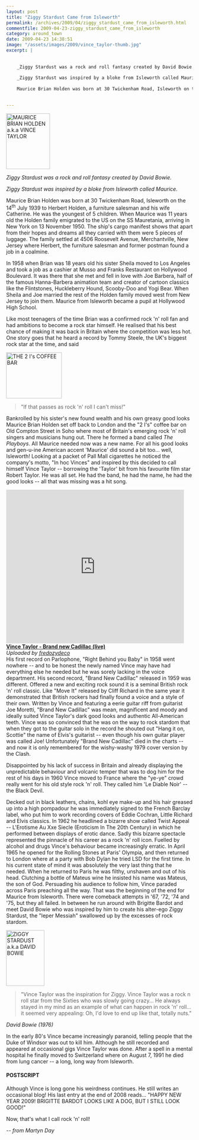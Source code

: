 ```yaml
---
layout: post
title: "Ziggy Stardust Came from Isleworth"
permalink: /archives/2009/04/ziggy_stardust_came_from_isleworth.html
commentfile: 2009-04-23-ziggy_stardust_came_from_isleworth
category: around_town
date: 2009-04-23 14:38:51
image: "/assets/images/2009/vince_taylor-thumb.jpg"
excerpt: |
    
    
    _Ziggy Stardust was a rock and roll fantasy created by David Bowie._
    
    _Ziggy Stardust was inspired by a bloke from Isleworth called Maurice._
    
    Maurice Brian Holden was born at 30 Twickenham Road, Isleworth on the 14<sup>th</sup> July 1939 to Herbert Holden, a furniture salesman and his wife Catherine. He was the youngest of 5 children. When Maurice was 11 years old the Holden family emigrated to the US on the SS Mauretania, arriving in New York on 13 November 1950. The ship's cargo manifest shows that apart from their hopes and dreams all they carried with them were 5 pieces of luggage. The family settled at 4506 Roosevelt Avenue, Merchantville, New Jersey where Herbert, the furniture salesman and former postman found a job in a coalmine.
    

---
```


<a href="/assets/images/2009/vince_taylor.jpg"><img src="/assets/images/2009/vince_taylor-thumb.jpg" width="118" height="150" alt="MAURICE BRIAN HOLDEN a.k.a VINCE TAYLOR" class="photo right" /></a>

*Ziggy Stardust was a rock and roll fantasy created by David Bowie.*

*Ziggy Stardust was inspired by a bloke from Isleworth called Maurice.*

Maurice Brian Holden was born at 30 Twickenham Road, Isleworth on the 14<sup>th</sup> July 1939 to Herbert Holden, a furniture salesman and his wife Catherine. He was the youngest of 5 children. When Maurice was 11 years old the Holden family emigrated to the US on the SS Mauretania, arriving in New York on 13 November 1950. The ship's cargo manifest shows that apart from their hopes and dreams all they carried with them were 5 pieces of luggage. The family settled at 4506 Roosevelt Avenue, Merchantville, New Jersey where Herbert, the furniture salesman and former postman found a job in a coalmine.

In 1958 when Brian was 18 years old his sister Sheila moved to Los Angeles and took a job as a cashier at Musso and Franks Restaurant on Hollywood Boulevard. It was there that she met and fell in love with Joe Barbera, half of the famous Hanna-Barbera animation team and creator of cartoon classics like the Flintstones, Huckleberry Hound, Scooby-Doo and Yogi Bear. When Sheila and Joe married the rest of the Holden family moved west from New Jersey to join them. Maurice from Isleworth became a pupil at Hollywood High School.

Like most teenagers of the time Brian was a confirmed rock 'n' roll fan and had ambitions to become a rock star himself. He realised that his best chance of making it was back in Britain where the competition was less hot. One story goes that he heard a record by Tommy Steele, the UK's biggest rock star at the time, and said

<a href="/assets/images/2009/2_is.jpg"><img src="/assets/images/2009/2_is-thumb.jpg" width="150" height="124" alt="THE 2 I's COFFEE BAR" class="photo right" /></a>

> "If that passes as rock 'n' roll I can't miss!"

Bankrolled by his sister's new found wealth and his own greasy good looks Maurice Brian Holden set off back to London and the "2 I's" coffee bar on Old Compton Street in Soho where most of Britain's emerging rock 'n' roll singers and musicians hung out. There he formed a band called *The Playboys*. All Maurice needed now was a new name. For all his good looks and gen-u-ine American accent 'Maurice' did sound a bit too... well, Isleworth! Looking at a packet of Pall Mall cigarettes he noticed the company's motto, "In hoc Vinces" and inspired by this decided to call himself Vince Taylor -- borrowing the 'Taylor' bit from his favourite film star Robert Taylor. He was all set. He had the band, he had the name, he had the good looks -- all that was missing was a hit song.

<div>
<object width="480" height="414">
<param name="movie" value="/assets/images/2009/x1jgtj_vince-taylor-brand-new-cadillac-liv_creation&related=0"></param><param name="allowFullScreen" value="true"></param><param name="allowScriptAccess" value="always"></param><embed src="http://www.dailymotion.com/swf/x1jgtj_vince-taylor-brand-new-cadillac-liv_creation&related=0" type="application/x-shockwave-flash" width="480" height="414" allowFullScreen="true" allowScriptAccess="always"></embed></object><br /><b><a href="http://www.dailymotion.com/video/x1jgtj_vince-taylor-brand-new-cadillac-liv_creation">Vince Taylor - Brand new Cadillac (live)</a></b><br /><i>Uploaded by <a href="http://www.dailymotion.com/fredozydeco">fredozydeco</a></i>

</div>
His first record on Parlophone, "Right Behind you Baby" in 1958 went nowhere -- and to be honest the newly named Vince may have had everything else he needed but he was sorely lacking in the voice department. His second record, "Brand New Cadillac" released in 1959 was different. Offered a new and exciting rock sound it is a seminal British rock 'n' roll classic. Like "Move It" released by Cliff Richard in the same year it demonstrated that British rockers had finally found a voice and a style of their own. Written by Vince and featuring a eerie guitar riff from guitarist Joe Moretti, "Brand New Cadillac" was mean, magnificent and moody and ideally suited Vince Taylor's dark good looks and authentic All-American teeth. Vince was so convinced that he was on the way to rock stardom that when they got to the guitar solo in the record he shouted out "Hang it on, Scottie" the name of Elvis's guitarist -- even though his own guitar player was called Joe! Unfortunately "Brand New Cadillac" died in the charts -- and now it is only remembered for the wishy-washy 1979 cover version by the Clash.

Disappointed by his lack of success in Britain and already displaying the unpredictable behaviour and volcanic temper that was to dog him for the rest of his days in 1960 Vince moved to France where the "ye-ye" crowd really went for his old style rock 'n' roll. They called him 'Le Diable Noir' -- the Black Devil.

Decked out in black leathers, chains, kohl eye make-up and his hair greased up into a high pompadour he was immediately signed to the French Barclay label, who put him to work recording covers of Eddie Cochran, Little Richard and Elvis classics. In 1962 he headlined a bizarre show called Twist Appeal -- L'Erotisme Au Xxe Siecle (Eroticism In The 20th Century) in which he performed between displays of erotic dance. Sadly this bizarre spectacle represented the pinnacle of his career as a rock 'n' roll icon. Fuelled by alcohol and drugs Vince's behaviour became increasingly erratic. In April 1965 he opened for the Rolling Stones at Paris' Olympia, and then returned to London where at a party with Bob Dylan he tried LSD for the first time. In his current state of mind it was absolutely the very last thing that he needed. When he returned to Paris he was filthy, unshaven and out of his head. Clutching a bottle of Mateus wine he insisted his name was Mateus, the son of God. Persuading his audience to follow him, Vince paraded across Paris preaching all the way. That was the beginning of the end for Maurice from Isleworth. There were comeback attempts in '67, '72, '74 and '75, but they all failed. In between he run around with Brigitte Bardot and meet David Bowie who was inspired by him to create his alter-ego Ziggy Stardust, the "leper Messiah" swallowed up by the excesses of rock stardom.

<a href="/assets/images/2009/ziggy_s.jpg"><img src="/assets/images/2009/ziggy_s-thumb.jpg" width="103" height="150" alt="ZIGGY STARDUST a.k.a DAVID BOWIE" class="photo right" /></a>

> "Vince Taylor was the inspiration for Ziggy. Vince Taylor was a rock n roll star from the Sixties who was slowly going crazy... He always stayed in my mind as an example of what can happen in rock 'n' roll... it seemed very appealing: Oh, I'd love to end up like that, totally nuts."

<cite>David Bowie (1976)</cite>

In the early 80's Vince became increasingly paranoid, telling people that the Duke of Windsor was out to kill him. Although he still recorded and appeared at occasional gigs Vince Taylor was done. After a spell in a mental hospital he finally moved to Switzerland where on August 7, 1991 he died from lung cancer -- a long, long way from Isleworth.

#### POSTSCRIPT

Although Vince is long gone his weirdness continues. He still writes an occasional blog! His last entry at the end of 2008 reads... "HAPPY NEW YEAR 2009! BRIGITTE BARDOT LOOKS LIKE A DOG, BUT I STILL LOOK GOOD!"

Now, that's what I call rock 'n' roll!

<cite>-- from Martyn Day</cite>
